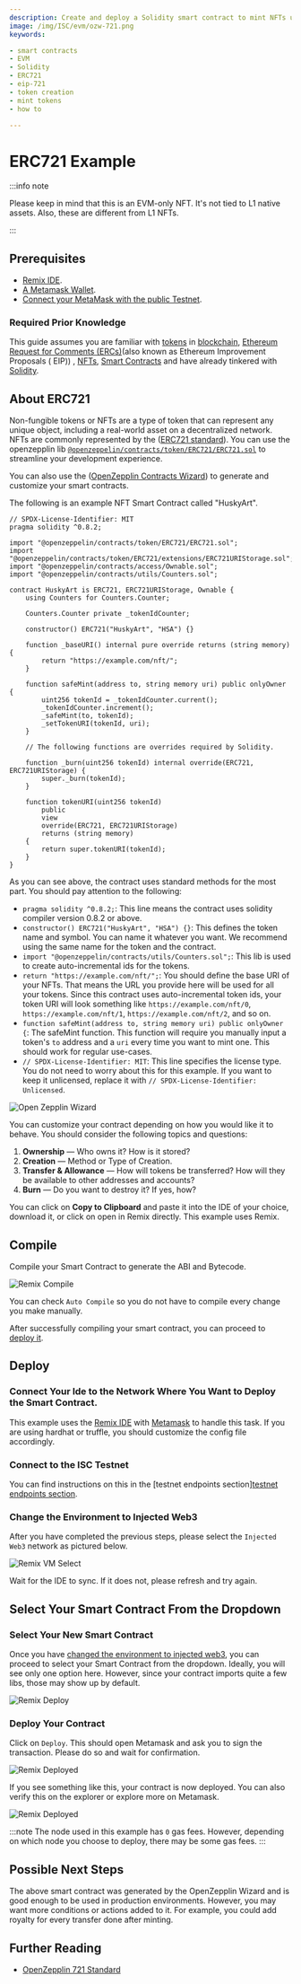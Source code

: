 ```yaml
---
description: Create and deploy a Solidity smart contract to mint NFTs using the ERC721 standard.
image: /img/ISC/evm/ozw-721.png
keywords:

- smart contracts
- EVM
- Solidity
- ERC721
- eip-721
- token creation
- mint tokens
- how to

---
```


# ERC721 Example

:::info note

Please keep in mind that this is an EVM-only NFT. It's not tied to L1 native assets. Also, these are different from L1
NFTs.

:::

## Prerequisites

- [Remix IDE](https://remix.ethereum.org/).
- [A Metamask Wallet](https://metamask.io/).
- [Connect your MetaMask with the public Testnet](../../chains_and_nodes/testnet#interact-with-evm).

### Required Prior Knowledge

This guide assumes you are familiar with [tokens](https://en.wikipedia.org/wiki/Cryptocurrency#Crypto_token)
in [blockchain](https://en.wikipedia.org/wiki/Blockchain),
[Ethereum Request for Comments (ERCs)](https://eips.ethereum.org/erc)(also known as Ethereum Improvement Proposals (
EIP))
, [NFTs](https://wiki.iota.org/learn/future/nfts), [Smart Contracts](../../core_concepts/smart-contracts) and have
already tinkered with [Solidity](https://docs.soliditylang.org/en/v0.8.16/).

## About ERC721

Non-fungible tokens or NFTs are a type of token that can represent any unique object, including a real-world asset on a
decentralized network. NFTs are commonly represented by the ([ERC721 standard](https://eips.ethereum.org/EIPS/eip-721)).
You can use the
openzepplin
lib [`@openzeppelin/contracts/token/ERC721/ERC721.sol`](https://github.com/OpenZeppelin/openzeppelin-contracts/blob/master/contracts/token/ERC721/ERC721.sol)
to streamline your development experience.

You can also use the ([OpenZepplin Contracts Wizard](https://wizard.openzeppelin.com/#erc721)) to generate and customize
your smart contracts.

The following is an example NFT Smart Contract called "HuskyArt".

```solidity
// SPDX-License-Identifier: MIT
pragma solidity ^0.8.2;

import "@openzeppelin/contracts/token/ERC721/ERC721.sol";
import "@openzeppelin/contracts/token/ERC721/extensions/ERC721URIStorage.sol";
import "@openzeppelin/contracts/access/Ownable.sol";
import "@openzeppelin/contracts/utils/Counters.sol";

contract HuskyArt is ERC721, ERC721URIStorage, Ownable {
    using Counters for Counters.Counter;

    Counters.Counter private _tokenIdCounter;

    constructor() ERC721("HuskyArt", "HSA") {}

    function _baseURI() internal pure override returns (string memory) {
        return "https://example.com/nft/";
    }

    function safeMint(address to, string memory uri) public onlyOwner {
        uint256 tokenId = _tokenIdCounter.current();
        _tokenIdCounter.increment();
        _safeMint(to, tokenId);
        _setTokenURI(tokenId, uri);
    }

    // The following functions are overrides required by Solidity.

    function _burn(uint256 tokenId) internal override(ERC721, ERC721URIStorage) {
        super._burn(tokenId);
    }

    function tokenURI(uint256 tokenId)
        public
        view
        override(ERC721, ERC721URIStorage)
        returns (string memory)
    {
        return super.tokenURI(tokenId);
    }
}
```

As you can see above, the contract uses standard methods for the most part. You should pay attention to the following:

- `pragma solidity ^0.8.2;`: This line means the contract uses solidity compiler version 0.8.2 or above.
- `constructor() ERC721("HuskyArt", "HSA") {}`: This defines the token name and symbol. You can name it whatever you
  want. We recommend using the same name for the token and the contract.
- `import "@openzeppelin/contracts/utils/Counters.sol";`: This lib is used to create auto-incremental ids for the
  tokens.
- `return "https://example.com/nft/";`: You should define the base URI of your NFTs. That means the URL you provide here
  will be used for all your tokens. Since this contract uses auto-incremental token ids, your token URI will look
  something like `https://example.com/nft/0`, `https://example.com/nft/1`, `https://example.com/nft/2`, and so on.
- `function safeMint(address to, string memory uri) public onlyOwner {`: The safeMint function. This function will
  require you manually input a token's `to` address and a `uri` every time you want to mint one. This should work for
  regular use-cases.
- `// SPDX-License-Identifier: MIT`: This line specifies the license type. You do not need to worry about this for this
  example. If you want to keep it unlicensed, replace it with `// SPDX-License-Identifier: Unlicensed`.

![Open Zepplin Wizard](/img/ISC/evm/ozw-721.png)

You can customize your contract depending on how you would like it to behave. You should consider the following topics
and questions:

1. **Ownership** — Who owns it? How is it stored?
2. **Creation** — Method or Type of Creation.
3. **Transfer & Allowance** — How will tokens be transferred? How will they be available to other addresses and
   accounts?
4. **Burn** — Do you want to destroy it? If yes, how?

You can click on **Copy to Clipboard** and paste it into the IDE of your choice, download it, or click on open in Remix
directly. This example uses Remix.

## Compile

Compile your Smart Contract to generate the ABI and Bytecode.

![Remix Compile](/img/ISC/evm/remix-721.png)

You can check `Auto Compile` so you do not have to compile every change you make manually.

After successfully compiling your smart contract, you can proceed to [deploy it](#deploy).

## Deploy

### Connect Your Ide to the Network Where You Want to Deploy the Smart Contract.

This example uses the [Remix IDE](https://remix.ethereum.org/) with [Metamask](https://metamask.io/) to handle this
task. If you are using hardhat or truffle, you should customize the config file accordingly.

### Connect to the ISC Testnet

You can find instructions on this in
the [testnet endpoints section][testnet endpoints section](https://wiki.iota.org/smart-contracts/guide/chains_and_nodes/testnet#endpoints).

### Change the Environment to Injected Web3

After you have completed the previous steps, please select the `Injected Web3` network as pictured below.

![Remix VM Select](/img/ISC/evm/remix-vm-injected.png)

Wait for the IDE to sync. If it does not, please refresh and try again.

## Select Your Smart Contract From the Dropdown

### Select Your New Smart Contract

Once you have [changed the environment to injected web3](#change-the-environment-to-injected-web3), you can proceed to
select your Smart Contract from the dropdown. Ideally, you will see only one option here. However, since your contract
imports quite a few libs, those may show up by default.

![Remix Deploy](/img/ISC/evm/remix-721-deploy.png)

### Deploy Your Contract

Click on `Deploy`. This should open Metamask and ask you to sign the transaction. Please do so and wait for
confirmation.

![Remix Deployed](/img/ISC/evm/remix-deployed.png)

If you see something like this, your contract is now deployed. You can also verify this on the explorer or explore more
on Metamask.

![Remix Deployed](/img/ISC/evm/remix-metamask-detail.png)

:::note
The node used in this example has `0` gas fees. However, depending on which node you choose to deploy, there may be some
gas fees.
:::

## Possible Next Steps

The above smart contract was generated by the OpenZepplin Wizard and is good enough to be used in production
environments. However, you may want more conditions or actions added to it. For example, you could add royalty for every
transfer done after minting.

## Further Reading

- [OpenZepplin 721 Standard](https://docs.openzeppelin.com/contracts/2.x/api/token/erc721)



